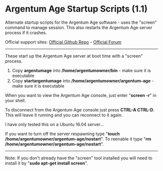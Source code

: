 # Argentum Age Startup Scripts (1.1)
Alternate startup scripts for the Argentum Age software - uses the "screen" command to manage session. This also restarts the Argentum Age server process if it crashes.

Official support sites: [Official Github Repo](https://github.com/fstltna/ArgentumStartup) - [Official Forum](https://argentumage.gameplayer.club/index.php/forum/argentum-age-utilities) 

---
These start up the Argentum Age server at boot time with a "screen" process.

1. Copy **argentumage** into **/home/argentumowner/bin** - make sure it is executable
2. Copy **startargentumage** into **/home/argentumowner/argentum-age** - make sure it is executable

When you want to view the Argentum Age console, just enter "**screen -r**" in your shell.

To disconnect from the Argentum Age console just press **CTRL-A CTRL-D**. This will leave it running and you can reconnect to it again.

I have only tested this on a Ubuntu 16.04 server...

If you want to turn off the server respawning type "**touch /home/argentumowner/argentum-age/nostart**". To reenable it type "**rm /home/argentumowner/argentum-age/nostart**".

---
Note: If you don't already have the "screen" tool installed you will need to install it by "**sudo apt-get install screen**".
